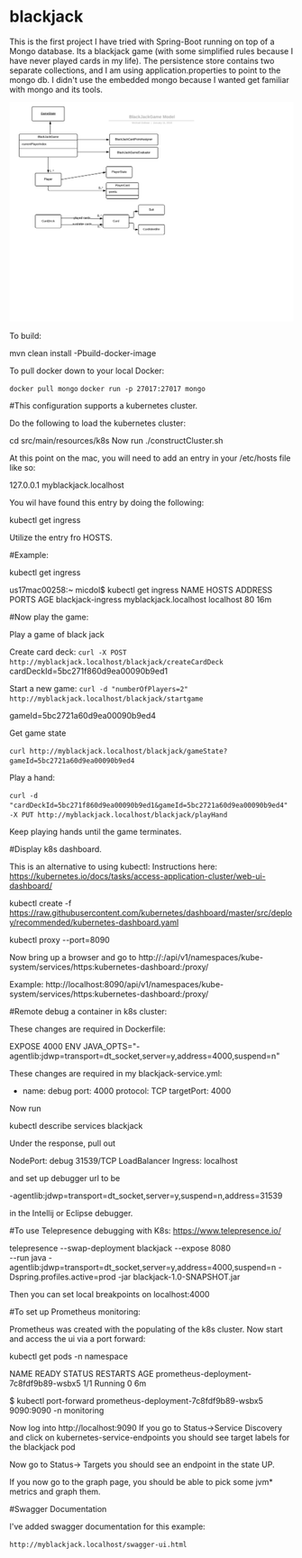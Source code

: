 # blackjack
This is the first project I have tried with Spring-Boot running on top of a Mongo database. Its
a blackjack game (with some simplified rules because I have never played cards in my life). The persistence store
contains two separate collections, and I am using application.properties to point to the mongo db. I didn't use
the embedded mongo because I wanted get familiar with mongo and its tools.

![](images/BlackJackGameModel.png)

To build:

mvn clean install -Pbuild-docker-image


To pull docker down to your local Docker:

```docker pull mongo```
```docker run -p 27017:27017 mongo```


#This configuration supports a kubernetes cluster. 

Do the following to load the kubernetes cluster:

cd src/main/resources/k8s
Now run ./constructCluster.sh


At this point on the mac, you will need to add an entry in your /etc/hosts file like so:

127.0.0.1       myblackjack.localhost

You wil have found this entry by doing the following:

kubectl get ingress

Utilize the entry fro HOSTS.

#Example:

kubectl get ingress

us17mac00258:~ micdol$ kubectl get ingress
NAME                HOSTS                   ADDRESS     PORTS     AGE
blackjack-ingress   myblackjack.localhost   localhost   80        16m


#Now play the game:

Play a game of black jack

Create card deck:
```curl -X POST http://myblackjack.localhost/blackjack/createCardDeck```
cardDeckId=5bc271f860d9ea00090b9ed1


Start a new game:
```curl -d "numberOfPlayers=2" http://myblackjack.localhost/blackjack/startgame```

gameId=5bc2721a60d9ea00090b9ed4

Get game state

```curl http://myblackjack.localhost/blackjack/gameState?gameId=5bc2721a60d9ea00090b9ed4```

Play a hand:

```curl -d "cardDeckId=5bc271f860d9ea00090b9ed1&gameId=5bc2721a60d9ea00090b9ed4" -X PUT http://myblackjack.localhost/blackjack/playHand```

Keep playing hands until the game terminates.

#Display k8s dashboard. 

This is an alternative to using kubectl: Instructions here: https://kubernetes.io/docs/tasks/access-application-cluster/web-ui-dashboard/

kubectl create -f https://raw.githubusercontent.com/kubernetes/dashboard/master/src/deploy/recommended/kubernetes-dashboard.yaml

kubectl proxy --port=8090

Now bring up a browser and go to http://<master-ip>:<apiserver-port>/api/v1/namespaces/kube-system/services/https:kubernetes-dashboard:/proxy/

Example: http://localhost:8090/api/v1/namespaces/kube-system/services/https:kubernetes-dashboard:/proxy/

#Remote debug a container in k8s cluster:

These changes are required in Dockerfile:

EXPOSE 4000
ENV JAVA_OPTS="-agentlib:jdwp=transport=dt_socket,server=y,address=4000,suspend=n"


These changes are required in my blackjack-service.yml:

  - name: debug
    port: 4000
    protocol: TCP
    targetPort: 4000
    
Now run

kubectl describe services blackjack

Under the response, pull out

NodePort:                 debug  31539/TCP
LoadBalancer Ingress:     localhost

and set up debugger url to be 

-agentlib:jdwp=transport=dt_socket,server=y,suspend=n,address=31539

in the Intellij or Eclipse debugger.


#To use Telepresence debugging with K8s: https://www.telepresence.io/

telepresence --swap-deployment blackjack --expose 8080 \
--run java -agentlib:jdwp=transport=dt_socket,server=y,address=4000,suspend=n -Dspring.profiles.active=prod -jar blackjack-1.0-SNAPSHOT.jar

Then you can set local breakpoints on localhost:4000


#To set up Prometheus monitoring:

Prometheus was created with the populating of the k8s cluster. Now
start and access the ui via a port forward:

kubectl get pods -n namespace

NAME                                     READY     STATUS    RESTARTS   AGE
prometheus-deployment-7c8fdf9b89-wsbx5   1/1       Running   0          6m

$ kubectl port-forward prometheus-deployment-7c8fdf9b89-wsbx5 9090:9090 -n monitoring

Now log into http://localhost:9090
If you go to Status->Service Discovery
and click on kubernetes-service-endpoints
you should see target labels for the blackjack pod

Now go to Status-> Targets you should see an endpoint in the state UP.

If you now go to the graph page, you should be able to pick some jvm* metrics and graph them.

#Swagger Documentation

I've added swagger documentation for this example:

```http://myblackjack.localhost/swagger-ui.html```

